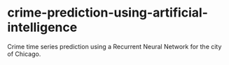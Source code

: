 # crime-prediction-using-artificial-intelligence
Crime time series prediction using a Recurrent Neural Network for the city of Chicago. 
